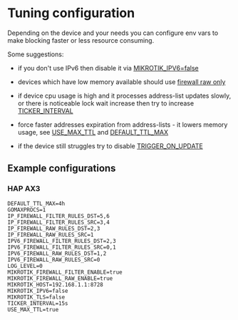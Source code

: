 # Tuning configuration

Depending on the device and your needs you can configure env vars to make blocking
faster or less resource consuming.

Some suggestions:

* if you don't use IPv6 then disable it via [MIKROTIK_IPV6=false](config.mikrotik.md#mikrotik_ipv6)

* devices which have low memory available should use [firewall raw only](config.mikrotik.md#firewall---filter-or-raw)

* if device cpu usage is high and it processes address-list updates slowly,
  or there is noticeable lock wait increase
  then try to increase [TICKER_INTERVAL](config.bouncer.md#ticker_interval)

* force faster addresses expiration from address-lists - it lowers memory usage,
  see [USE_MAX_TTL](config.bouncer.md#use_max_ttl) and [DEFAULT_TTL_MAX](config.bouncer.md#default_ttl_max)

* if the device still struggles try to disable [TRIGGER_ON_UPDATE](config.bouncer.md#trigger_on_update)

## Example configurations

### HAP AX3

```shell
DEFAULT_TTL_MAX=4h
GOMAXPROCS=1
IP_FIREWALL_FILTER_RULES_DST=5,6
IP_FIREWALL_FILTER_RULES_SRC=3,4
IP_FIREWALL_RAW_RULES_DST=2,3
IP_FIREWALL_RAW_RULES_SRC=1
IPV6_FIREWALL_FILTER_RULES_DST=2,3
IPV6_FIREWALL_FILTER_RULES_SRC=0,1
IPV6_FIREWALL_RAW_RULES_DST=1,2
IPV6_FIREWALL_RAW_RULES_SRC=0
LOG_LEVEL=0
MIKROTIK_FIREWALL_FILTER_ENABLE=true
MIKROTIK_FIREWALL_RAW_ENABLE=true
MIKROTIK_HOST=192.168.1.1:8728
MIKROTIK_IPV6=false
MIKROTIK_TLS=false
TICKER_INTERVAL=15s
USE_MAX_TTL=true
```
